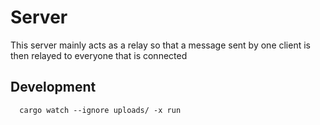 # Server

This server mainly acts as a relay so that a message sent by one client is then relayed to everyone that is connected
## Development
```
  cargo watch --ignore uploads/ -x run
```
